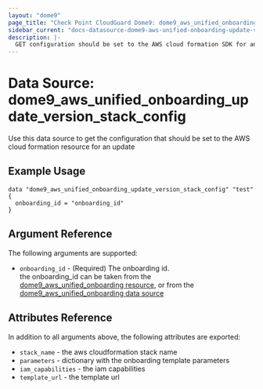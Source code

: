 ```yaml
---
layout: "dome9"
page_title: "Check Point CloudGuard Dome9: dome9_aws_unified_onboarding_update_version_stack_config"
sidebar_current: "docs-datasource-dome9-aws-unified-onboarding-update-version-stack-config"
description: |-
  GET configuration should be set to the AWS cloud formation SDK for an update
---
```


# Data Source: dome9_aws_unified_onboarding_update_version_stack_config

Use this data source to get the configuration that should be set to the AWS cloud formation resource for an update

## Example Usage

```hcl
data "dome9_aws_unified_onboarding_update_version_stack_config" "test" {
  onboarding_id = "onboarding_id"
}
```

## Argument Reference

The following arguments are supported:

* `onboarding_id` - (Required) The onboarding id. </br> 
  the onboarding_id can be taken from the [dome9_aws_unified_onboarding resource](../r/aws_unified_onbording.markdown),
  or from the [dome9_aws_unified_onboarding data source](../aws_unified_onbording.markdown)

## Attributes Reference

In addition to all arguments above, the following attributes are exported:

* `stack_name` - the aws cloudformation stack name
* `parameters` - dictionary with the onboarding template parameters
* `iam_capabilities` - the iam capabilities
* `template_url` - the template url

